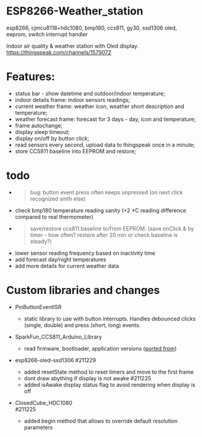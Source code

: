 # ESP8266-Weather_station
esp8266, cjmcu8118+hdc1080, bmp180, ccs811, gy30, ssd1306 oled, eeprom, switch interrupt handler

 Indoor air quality & weather station with Oled display.
 https://thingspeak.com/channels/1579072
 
# Features:
  - status bar - show datetime and outdoor/indoor temperature;
  - indoor details frame: indoor sensors readings;
  - current weather frame: weather icon, weather short description and temperature;
  - weather forecast frame: forecast for 3 days - day, icon and temperature;
  - frame autochange;
  - display sleep timeout;
  - display on/off by button click;
  - read sensors every second, upload data to thingspeak once in a minute;
  - store CCS811 baseline into EEPROM and restore;

# todo
  - > bug: button event press often keeps unpressed (on next click recognized smth else)
  - check bmp180 temperature reading sanity (+2 *C reading difference compared to real thermometer)
  - > save/restore ccs811 baseline to/from EEPROM. (save onClick & by timer - how often? restore after 20 min or check baseline is steady?)
  - lower sensor reading frequency based on inactivity time
  - add forecast day/night temperatures
  - add more details for current weather data
  
# Custom libraries and changes 
 * PinButtonEventISR
   - static library to use with button interrupts. Handles debounced clicks (single, double) and press (short, long) events.
   
 * SparkFun_CCS811_Arduino_Library
   - read firmware, bootloader, application versions ([ported from](https://github.com/maarten-pennings/CCS811))
   
 * esp8266-oled-ssd1306
  #211229
   - added resetState method to reset timers and move to the first frame
   - dont draw abything if display is not awake
  #211225
   - added isAwake display status flag to avoid rendering when display is off
 
 * ClosedCube_HDC1080  
  #211225
   - added begin method that allows to override default resolution parameters

